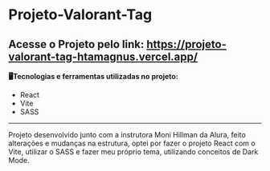 # Projeto-Valorant-Tag
 
**Acesse o Projeto pelo link: https://projeto-valorant-tag-htamagnus.vercel.app/**
---
 **🖥️Tecnologias e ferramentas utilizadas no projeto:**
* React
* Vite
* SASS

---
Projeto desenvolvido junto com a instrutora Moni Hillman da Alura, feito alterações e mudanças na estrutura, optei por fazer o projeto React com o Vite, utilizar o SASS e fazer meu próprio tema, utilizando conceitos de Dark Mode.
